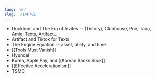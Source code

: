 ```yaml
---
lang: 'en'
slug: '/14F701'
---
```


- Dockhunt and The Era of Invites -- (Tistory), Clubhouse, Poe, Tana, Amie, Texts, Artifact...
- Artifact and Tiktok for Texts
- The Engine Equation -- asset, utility, and time
- [[Tools Must Vanish]]
- Hyundai
- Korea, Apple Pay, and [[Korean Banks Suck]]
- [[Effective Accelerationism]]
- TSMC
